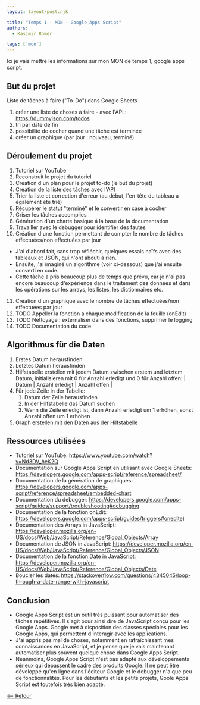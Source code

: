 ```yaml
---
layout: layout/post.njk

title: "Temps 1 - MON - Google Apps Script"
authors:
  - Kasimir Romer

tags: ['mon']
---
```

<!-- Début Résumé -->
Ici je vais mettre les informations sur mon MON de temps 1, google apps script.
<!-- fin résumé -->

## But du projet
Liste de tâches à faire ("To-Do") dans Google Sheets

1. créer une liste de choses à faire - avec l'API : https://dummyjson.com/todos
2. tri par date de fin
3. possibilité de cocher quand une tâche est terminée
5. créer un graphique (par jour : nouveau, terminé)

## Déroulement du projet
1. Tutoriel sur YouTube
2. Reconstruit le projet du tutoriel
3. Création d'un plan pour le projet to-do (le but du projet)
4. Creation de la liste des tâches avec l'API
5. Trier la liste et correction d'erreur (au début, l'en-tête du tableau a également été trié)
6. Récupérer le statut "terminé" et le convertir en case à cocher
7. Griser les tâches accomplies
8. Génération d'un charte basique á la base de la documentation
9. Travailler avec le debugger pour identifier des fautes 
10. Création d'une fonction permettant de compter le nombre de tâches effectuées/non effectuées par jour
  - J'ai d'abord fait, sans trop réfléchir, quelques essais naïfs avec des tableaux et JSON, qui n'ont abouti à rien.
  - Ensuite, j'ai imaginé un algorithme (voir ci-dessous) que j'ai ensuite converti en code.
  - Cette tâche a pris beaucoup plus de temps que prévu, car je n'ai pas encore beaucoup d'expérience dans le traitement des données et dans les opérations sur les arrays, les listes, les dictionnaires etc.
11. Création d'un graphique avec le nombre de tâches effectuées/non effectuées par jour 
12. TODO Appeller la fonction a chaque modification de la feuille (onEdit)
13. TODO Nettoyage : externaliser dans des fonctions, supprimer le logging
14. TODO Documentation du code 

## Algorithmus für die Daten
1. Erstes Datum herausfinden
2. Letztes Datum herausfinden
3. Hilfstabelle erstellen mit jedem Datum zwischen erstem und letztem Datum, initialisieren mit 0 für Anzahl erledigt und 0 für Anzahl offen: | Datum | Anzahl erledigt | Anzahl offen |
4. Für jede Zeile in der Tabelle:
    1. Datum der Zeile herausfinden
    2. In der Hilfstabelle das Datum suchen
    3. Wenn die Zeile erledigt ist, dann Anzahl erledigt um 1 erhöhen, sonst Anzahl offen um 1 erhöhen
5. Graph erstellen mit den Daten aus der Hilfstabelle

## Ressources utilisées
- Tutoriel sur YouTube: https://www.youtube.com/watch?v=Nd3DV_heK2Q
- Documentation sur Google Apps Script en utilisant avec Google Sheets: https://developers.google.com/apps-script/reference/spreadsheet/
- Documentation de la génération de graphiques: https://developers.google.com/apps-script/reference/spreadsheet/embedded-chart
- Documentation du debugger: https://developers.google.com/apps-script/guides/support/troubleshooting#debugging
- Documentation de la fonction onEdit: https://developers.google.com/apps-script/guides/triggers#onedite)
- Documentation des Arrays in JavaScript: https://developer.mozilla.org/en-US/docs/Web/JavaScript/Reference/Global_Objects/Array
- Documentation de JSON in JavaScript: https://developer.mozilla.org/en-US/docs/Web/JavaScript/Reference/Global_Objects/JSON
- Documentation de la fonction Date in JavaScript: https://developer.mozilla.org/en-US/docs/Web/JavaScript/Reference/Global_Objects/Date
- Boucler les dates: https://stackoverflow.com/questions/4345045/loop-through-a-date-range-with-javascript

## Conclusion
- Google Apps Script est un outil très puissant pour automatiser des tâches répétitives. Il s'agit pour ainsi dire de JavaScript conçu pour les Google Apps. Google met à disposition des classes spéciales pour les Google Apps, qui permettent d'interagir avec les applications.
- J'ai appris pas mal de choses, notamment en rafraîchissant mes connaissances en JavaScript, et je pense que je vais maintenant automatiser plus souvent quelque chose dans Google Apps Script.
- Néanmoins, Google Apps Script n'est pas adapté aux développements sérieux qui dépassent le cadre des produits Google. Il ne peut être développé qu'en ligne dans l'éditeur Google et le debugger n'a que peu de fonctionnalités. Pour les débutants et les petits projets, Goole Apps Script est toutefois très bien adapté.

[<-- Retour](../)